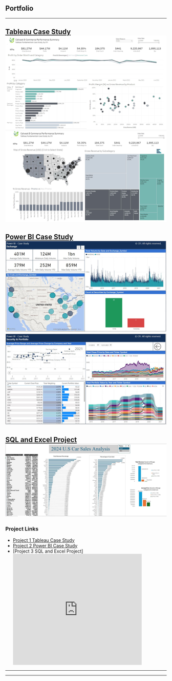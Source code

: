 ## Portfolio

---

[Tableau Case Study](/pdf/tableau_github_details_page_finished.pdf)
<img src="images/git hub1 pic 1 tableau.jpg?raw=true"/>
<img src="images/github1_pic2_tableau.JPG?raw=true"/>
---
[Power BI Case Study](/pdf/PowerBI_CaseStudy_Final.pdf)
<img src="images/github_powerbi_pic1.JPG?raw=true"/>
<img src="images/github_powerbi_pic2.JPG?raw=true"/>
---
[SQL and Excel Project](/pdf/SQL_and_Excel_Project.pdf)
<img src="images/SQL_Excel_Photo.JPG?raw=true"/>
---
### Project Links

- [Project 1 Tableau Case Study](https://public.tableau.com/app/profile/samuel.davison/viz/TableauCaseStudy-CFI/Dashboard1/)
- [Project 2 Power BI Case Study](/pdf/PowerBI_CaseStudy_Final.pdf)
- [Project 3 SQL and Excel Project] <iframe width="402" height="346" frameborder="0" scrolling="no" src="https://1drv.ms/x/c/df9778aecb110d9e/IQMv0ptP2C0aTYg_mL10a6Q_AaQt12Ud66UwcSMCDyBAyAo?wdAllowInteractivity=False&wdHideGridlines=True&wdHideHeaders=True&wdDownloadButton=True&wdInConfigurator=True&wdInConfigurator=True"></iframe>


---




---
<p style="font-size:11px">
<!-- Remove above link if you don't want to attibute -->
